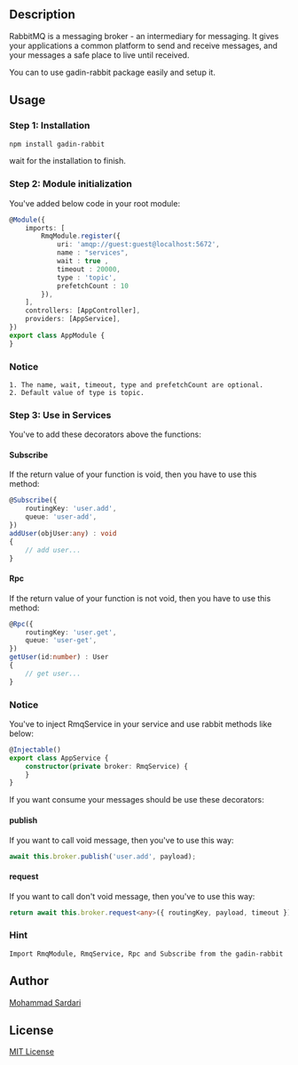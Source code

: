 ## Description

RabbitMQ is a messaging broker - an intermediary for messaging. It gives your applications a common platform to send and receive messages, and your messages a safe place to live until received.

You can to use gadin-rabbit package easily and setup it.

## Usage

### Step 1: Installation

```sh
npm install gadin-rabbit
```

wait for the installation to finish.

### Step 2: Module initialization

You've added below code in your root module:
```ts
@Module({
    imports: [
        RmqModule.register({
            uri: 'amqp://guest:guest@localhost:5672',
            name : "services",
            wait : true ,
            timeout : 20000,
            type : 'topic',
            prefetchCount : 10
        }),    
    ],
    controllers: [AppController],
    providers: [AppService],
})
export class AppModule {
}
```

### Notice
    1. The name, wait, timeout, type and prefetchCount are optional.
    2. Default value of type is topic.

### Step 3: Use in Services

You've to add these decorators above the functions:

#### Subscribe
If the return value of your function is void, then you have to use this method:

```ts
@Subscribe({
    routingKey: 'user.add',
    queue: 'user-add',
})
addUser(objUser:any) : void
{
    // add user...
}
```

#### Rpc
If the return value of your function is not void, then you have to use this method:

```ts
@Rpc({
    routingKey: 'user.get',
    queue: 'user-get',
})
getUser(id:number) : User
{
    // get user...
}
```


### Notice
You've to inject RmqService in your service and use rabbit methods like below:
```ts
@Injectable()
export class AppService {
    constructor(private broker: RmqService) {
    }
}
```

If you want consume your messages should be use these decorators: 

#### publish
If you want to call void message, then you've to use this way:

```ts
await this.broker.publish('user.add', payload);
```


#### request
If you want to call don't void message, then you've to use this way:

```ts
return await this.broker.request<any>({ routingKey, payload, timeout });
```


### Hint
    Import RmqModule, RmqService, Rpc and Subscribe from the gadin-rabbit


## Author
[Mohammad Sardari](mailto:m.sardari@live.com)

## License

[MIT License](./LICENCE)
